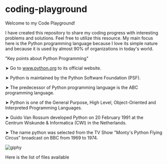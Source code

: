 # coding-playground

Welcome to my Code Playground! 

I have created this repository to share my coding progress with interesting problems and solutions. Feel free to utilize this resource. My main focus here is the Python programming language because I love its simple nature and because it is used by almost 90% of organizations in today's world. 

"Key points about Python Programming" 

➤ Go to www.python.org to its official website.

➤ Python is maintained by the Python Software Foundation (PSF).

➤ The predecessor of Python programming language is the ABC programming language.

➤ Python is one of the General Purpose, High Level, Object-Oriented and Interpreted Programming Languages. 

➤ Guido Van Rossum developed Python on 20 February 1991 at the Centrum Wiskunde & Informatica (CWI) in the Netherlands. 

➤ The name python was selected from the TV Show "Monty's Python Flying Circus" broadcast on BBC from 1969 to 1974. 

![giphy](https://github.com/user-attachments/assets/7d6bbb1a-ab35-4cdd-b6ed-737397decb8b)


Here is the list of files available 

 
